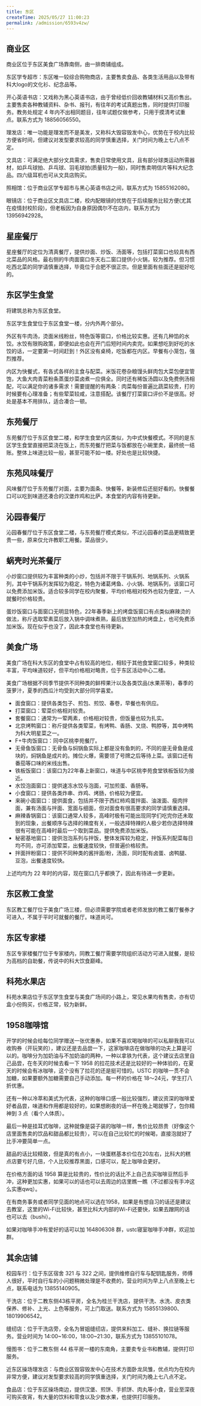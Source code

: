 ```yaml
---
title: 东区
createTime: 2025/05/27 11:00:23
permalink: /admission/6593v4zw/
---
```


## 商业区

商业区位于东区美食广场靠南侧，由一排商铺组成。

东区学专超市：东区唯一较综合购物商店，主要售卖食品、各类生活用品以及带有科大logo的文化衫、纪念品等。

开心英语书店：又戏称为黑心英语书店，由于曾经低价回收教辅材料又高价售出。主要售卖各种教辅资料、杂书、报刊，有往年的考试真题出售，同时提供打印服务。教务处规定 4 年内不出相同题目，往年试题仅做参考，只用于摸清考试重点。联系方式为 18856056550。

理发店：唯一功能是理发而不是美发，又称科大毁容毁发中心，优势在于校内比较方便省时间，但建议对发型要求较高的同学慎重选择，关门时间为晚上七八点不定。

文具店：可满足绝大部分文具需求，售卖日常使用文具，且有部分球类运动所需器材，如乒乓球拍、乒乓球、羽毛球拍(质量较为一般)，同时售卖明信片等科大纪念品。四六级耳机也可从文具店购买。

照相馆：位于商业区学专超市与黑心英语书店之间，联系方式为 15855162080。

眼镜店：位于商业区文具店二楼，校内配眼镜的优势在于后续服务比较方便(尤其在疫情封校阶段)，但老板因为自身原因偶尔不在店内，联系方式为 13956942928。

## 星座餐厅

星座餐厅的定位为清真餐厅，提供炒面、炒饭、汤面等，包括打菜窗口也较具有西北菜品的风格。最右侧的牛肉面窗口冬天右二窗口提供小火锅，较为推荐。但习惯吃西北菜的同学请慎重选择，毕竟位于合肥不很正宗。但是里面有些面还是挺好吃的。

## 东区学生食堂

将建筑总称为东区食堂。

东区学生食堂位于东区食堂一楼，分内外两个部分。

外区有牛肉汤，烫面米线粉丝，特色饭等窗口，价格比较实惠。还有几种馅的水饺。水饺有限购政策，即便如此也会在开门后短时间内卖完。如果想吃到好吃的水饺的话，一定要第一时间赶到！外区没有桌椅，吃饭都在内区。早餐有小笼包，强烈推荐。

内区为快餐式，有各式各样的主食与配菜。米饭花卷杂粮馒头鲜肉包大菜包便宜管饱，大鱼大肉青菜粉条蒸蛋炒菜卤煮一应俱全。同时还有稀饭汤圆以及免费例汤相配，可以满足你的诸多需求！需要提醒的有两条：肉菜每份普遍比蔬菜较贵，打的时候要有心理准备；有些荤菜较咸，注意搭配。该餐厅打菜窗口评价不是很高。好处是基本不用排队，适合凑合一顿。

## 东苑餐厅

东苑餐厅位于东区食堂二楼，和学生食堂内区类似，为中式快餐模式。不同的是东区学生食堂直接把菜浇在饭上，而东苑餐厅把菜与饭都放在小碗里卖，最终统一结账。整体上味道比较一般，甚至可能不如一楼。好处也是比较快捷。

## 东苑风味餐厅

风味餐厅位于东苑餐厅对面，主要为面条、快餐等，新装修后还挺好看的。快餐餐口可以吃到味道还凑合的汉堡炸鸡和比萨。本食堂的内容有待更新。

## 沁园春餐厅

沁园春餐厅位于东区食堂二楼，与东苑餐厅模式类似，不过沁园春的菜品更精致更贵一些，原来仅允许教职工用餐。菜品很少。

## 蜗壳时光茶餐厅

小炒窗口提供较为丰富种类的小炒，包括并不限于干锅系列、地锅系列、火锅系列，其中干锅系列发挥较为稳定，特色为诸葛烤鱼、小火锅、地锅系列，该窗口可以免费添加米饭。适合较多同学在校内聚餐，平均价格相对校外也较为便宜，一人就餐时价格较贵。

蛋炒饭窗口与面窗口无明显特色，22年春季新上的烤盘饭窗口有点类似麻辣烫的做法，称斤选取荤素菜后放入锅中调味煮熟，最后放至加热的烤盘上，也可免费添加米饭。现在似乎也没了，因此本食堂也有待更新。

## 美食广场

美食广场在科大东区的食堂中占有较高的地位，相较于其他食堂窗口较多，种类较丰富，平均味道较好，但平均价格相对略贵，位于东区活动中心二楼。

美食广场根据不同季节提供不同种类的鲜榨果汁以及各类饮品(水果茶等)，春季的菠萝汁，夏季的西瓜汁均受到大部分同学喜爱。

* 面食窗口：提供各类包子、煎包、煎饺、春卷，早餐也有供应。
* 打菜窗口：荤菜价格相对较贵。
* 套餐窗口：通常为一荤两素，价格相对较贵，但饭量也较为扎实。
* 北京烤鸭窗口：称斤提供各类荤菜，有烤鸭、香肠、叉烧、鸭脖等，其中烤鸭为科大明星菜之一。
* F+牛肉饭窗口：同中区桃李苑餐厅。
* 无骨鱼饭窗口：无骨鱼与焖锅鱼实际上都是没有鱼刺的，不同的是无骨鱼是成块的，焖锅鱼是成片的。摊位火爆，需要领了号牌之后等待上菜。该窗口还有番茄等口味的米线出售。
* 铁板饭窗口：该窗口为22年春上新窗口，味道与中区桃李苑食堂铁板饭较为接近。
* 水饺泡面窗口：提供速冻水饺与泡面，可加煎蛋、香肠等。
* 小食窗口：提供各类炸串、炸鸡、烤肠，价格较为便宜。
* 来碗小面窗口：提供面食，包括并不限于西红柿鸡蛋拌面、油泼面、瘦肉拌面，兼有汤面与拌面、宽面与细面，但对面食有很高要求的同学请慎重选择。
* 麻辣香锅窗口：该窗口通常人较多，高峰时极有可能出现同学们吃完你还未取到的现象，出餐顺序与选择的辣度有关，一般选择特辣的人极少若你选择特辣很有可能在高峰时最后一个取到菜品。提供免费添加米饭。
* 秘密基地窗口：提供泡泡系列与拌饭，整体发挥较为稳定，拌饭系列配菜每日均不同，亦可添加荤菜，出餐速度较快，但普遍价格较贵。
* 拌面拌粉窗口：提供不同种类的酱拌面/粉，汤面，同时配有卤蛋、卤鸭腿、豆泡，出餐速度较快。

上述均均为 22 年时的内容，现在窗口几乎都换了，因此有待进一步更新。

## 东区教工食堂

东区教工餐厅位于美食广场三楼，但必须需要学院或者老师发放的教工餐厅餐券才可进入，不属于平时可就餐的餐厅。味道尚可。

## 东区专家楼

东区专家楼餐厅位于专家楼内，同教工餐厅需要学院组织活动方可进入就餐，是较为高档的自助餐，传说中的科大饮食巅峰。

## 科苑水果店

科苑水果店位于东区学生食堂与美食广场间的小路上，常见水果均有售卖，亦有切盒小份购买，价格正常，较为新鲜。

## 1958咖啡馆

开学的时候会给每位同学赠送一张优惠券，如果不喜欢喝咖啡的可以私聊我我可以收购券（开玩笑的），建议还是去品尝一下，这家咖啡店在做咖啡的功夫上算是可以的。咖啡分为加奶油与不加奶油的两种，一种以拿铁为代表，这个建议去店里自己品尝，在冬天的时候去看一下 1958 的拉花技术还是比较好的一种体验的，在夏天的时候会有冰咖啡，这个没有了拉花的还是挺可惜的。USTC 的咖啡一贯不会加糖，如果要额外加糖需要自己手动添加。每一杯的价格在 18～24元，学生打八折优惠。

还有一种以冷萃和美式为代表，这种的咖啡口感一般比较强烈，建议资深的咖啡爱好者品尝，味道和作用都是较好的，如果想刷夜的话一杯在晚上喝就够了，包你精神到 3 点（看个人体质）。

最后一种是挂耳式咖啡，这种就像是袋子装的咖啡一样，售价比较昂贵（好像这个店里面售卖的饮品和甜品都比较贵），可以在自己比较忙的时候喝，直接泡就好了比手冲要简单一点。

甜品的话比较精致，但是真的有点小，一块蛋糕基本价位在20左右，比科大的糕点店要亏好几倍，个人比较推荐黑面，口感可以，配上咖啡会更好。

在价格方面的话 1958 算是比较贵的，性价比的话比不上自己去买咖啡豆然后手冲，这种更加实惠，如果可以的话也可以去周边的店里瞧一瞧（不过都没有手冲这么实惠qwq）。

在有商务事务或者同学见面的地点可以选在1958，如果是有想自习的话还是建议去教室，这里的Wi-Fi比较快，甚至比科大内部的Wi-Fi还要快，如果去蹭网的话也可以去（bushi）。

如果对咖啡手冲有爱好的话可以加 164806308 群，ustc寝室咖啡手冲群，欢迎加群。

## 其余店铺

校园车行：位于东区宿舍 321 与 322 之间，提供维修自行车与配钥匙服务，师傅人很好，平时自行车的小问题稍微处理是不收费的，营业时间为早上八点至晚上七点，联系电话为 13855140905。

干洗店：位于二教东侧43栋平房，全名为桂兰干洗店，提供干洗、水洗、皮衣类保养、修补、上光、上色等服务，可上门取送。联系方式为 15855139800、18019906542。

缝纫店：位于干洗店旁，全名为冒姐缝纫店，提供来料加工、缝补、换拉链等服务。营业时间为 14:00\~16:00，18:00\~21:30，联系方式为 13855101078。

慢图书：位于二教东侧 44 栋平房一楼的东南角，主要卖专业书和教辅，提供打印服务。

近东区操场理发店：与商业区毁容毁发中心在技术方面卧龙凤雏，优点均为在校内非常方便，建议对发型要求较高的同学慎重选择，关门时间为晚上七八点不定。

食品店：位于东区操场南边，提供汉堡、煎饼、手抓饼、肉丸等小食，营业至深夜可购买夜宵，有大量的饮料和零食以及少数水果，也提供打印服务。
